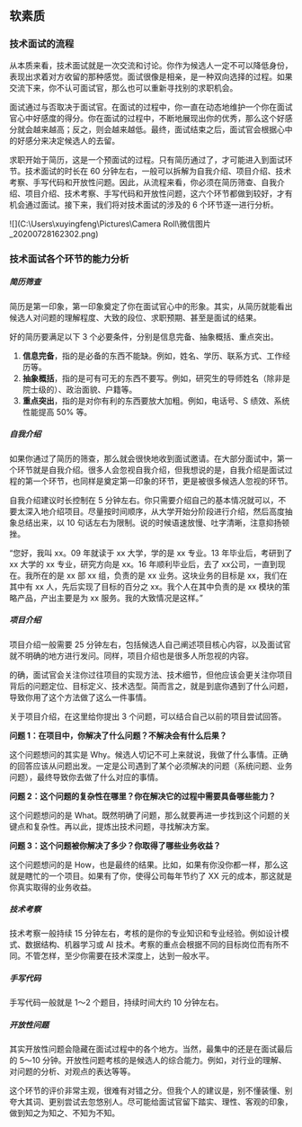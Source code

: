 ## 软素质

### 技术面试的流程

从本质来看，技术面试就是一次交流和讨论。你作为候选人一定不可以降低身份，表现出求着对方收留的那种感觉。面试很像是相亲，是一种双向选择的过程。如果交流下来，你不认可面试官，那么也可以重新寻找别的求职机会。

面试通过与否取决于面试官。在面试的过程中，你一直在动态地维护一个你在面试官心中好感度的得分。你在面试的过程中，不断地展现出你的优秀，那么这个好感分就会越来越高；反之，则会越来越低。最终，面试结束之后，面试官会根据心中的好感分来决定候选人的去留。

求职开始于简历，这是一个预面试的过程。只有简历通过了，才可能进入到面试环节。技术面试的时长在 60 分钟左右，一般可以拆解为自我介绍、项目介绍、技术考察、手写代码和开放性问题。因此，从流程来看，你必须在简历筛查、自我介绍、项目介绍、技术考察、手写代码和开放性问题，这六个环节都做到较好，才有机会通过面试。接下来，我们将对技术面试的涉及的 6 个环节逐一进行分析。

![](C:\Users\xuyingfeng\Pictures\Camera Roll\微信图片_20200728162302.png)

### 技术面试各个环节的能力分析

##### 简历筛查

简历是第一印象，第一印象奠定了你在面试官心中的形象。其实，从简历就能看出候选人对问题的理解程度、大致的段位、求职预期、甚至是面试的结果。

好的简历要满足以下 3 个必要条件，分别是信息完备、抽象概括、重点突出。

1. **信息完备**，指的是必备的东西不能缺。例如，姓名、学历、联系方式、工作经历等。
2. **抽象概括**，指的是可有可无的东西不要写。例如，研究生的导师姓名（除非是院士级的）、政治面貌、户籍等。
3. **重点突出**，指的是对你有利的东西要放大加粗。例如，电话号、S 绩效、系统性能提高 50% 等。

##### 自我介绍

如果你通过了简历的筛查，那么就会很快地收到面试邀请。在大部分面试中，第一个环节就是自我介绍。很多人会忽视自我介绍，但我想说的是，自我介绍是面试过程的第一个环节，也同样是奠定第一印象的环节，更是被很多候选人忽视的环节。

自我介绍建议时长控制在 5 分钟左右。你只需要介绍自己的基本情况就可以，不要太深入地介绍项目。尽量按时间顺序，从大学开始分阶段进行介绍，然后高度抽象总结出来，以 10 句话左右为限制。说的时候语速放慢、吐字清晰，注意抑扬顿挫。

“您好，我叫 xx。09 年就读于 xx 大学，学的是 xx 专业。13 年毕业后，考研到了 xx 大学的 xx 专业，研究方向是 xx。16 年顺利毕业后，去了 xx公司，一直到现在。我所在的是 xx 部 xx 组，负责的是 xx 业务。这块业务的目标是 xx，我们在其中有 xx 人，先后实现了目标的百分之 xx。我个人在其中负责的是 xx 模块的策略产品，产出主要是为 xx 服务。我的大致情况是这样。”

##### 项目介绍

项目介绍一般需要 25 分钟左右，包括候选人自己阐述项目核心内容，以及面试官就不明确的地方进行发问。同样，项目介绍也是很多人所忽视的内容。

的确，面试官会关注你过往项目的实现方法、技术细节，但他应该会更关注你项目背后的问题定位、目标定义、技术选型。简而言之，就是到底你遇到了什么问题，导致你用了这个方法做了这么一件事情。

关于项目介绍，在这里给你提出 3 个问题，可以结合自己以前的项目尝试回答。

**问题 1：在项目中，你解决了什么问题？不解决会有什么后果？**

这个问题想问的其实是 Why。候选人切记不可上来就说，我做了什么事情。正确的回答应该从问题出发。一定是公司遇到了某个必须解决的问题（系统问题、业务问题），最终导致你去做了什么对应的事情。

**问题 2：这个问题的复杂性在哪里？你在解决它的过程中需要具备哪些能力？**

这个问题想问的是 What。既然明确了问题，那么就要再进一步找到这个问题的关键点和复杂性。再以此，提炼出技术问题，寻找解决方案。

**问题 3：这个问题被你解决了多少？你取得了哪些业务收益？**

这个问题想问的是 How，也是最终的结果。比如，如果有你没你都一样，那么这就是瞎忙的一个项目。如果有了你，使得公司每年节约了 XX 元的成本，那这就是你真实取得的业务收益。

##### 技术考察

技术考察一般持续 15 分钟左右，考核的是你的专业知识和专业经验。例如设计模式、数据结构、机器学习或 AI 技术。考察的重点会根据不同的目标岗位而有所不同。不管怎样，至少你需要在技术深度上，达到一般水平。

##### 手写代码

手写代码一般就是 1～2 个题目，持续时间大约 10 分钟左右。

##### 开放性问题

其实开放性问题会隐藏在面试过程中的各个地方。当然，最集中的还是在面试最后的 5～10 分钟。开放性问题考核的是候选人的综合能力。例如，对行业的理解、对问题的分析、对观点的表达等等。

这个环节的评价非常主观，很难有对错之分。但我个人的建议是，别不懂装懂、别夸大其词、更别尝试去忽悠别人。尽可能给面试官留下踏实、理性、客观的印象，做到知之为知之、不知为不知。